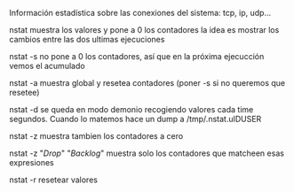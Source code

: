 Información estadística sobre las conexiones del sistema: tcp, ip, udp...

nstat
  muestra los valores y pone a 0 los contadores
  la idea es mostrar los cambios entre las dos ultimas ejecuciones

nstat -s
  no pone a 0 los contadores, así que en la próxima ejecucción vemos el acumulado

nstat -a
  muestra global y resetea contadores (poner -s si no queremos que resetee)

nstat -d <time>
  se queda en modo demonio recogiendo valores cada time segundos. Cuando lo matemos hace un dump a /tmp/.nstat.uIDUSER

nstat -z
  muestra tambien los contadores a cero

nstat -z "*Drop*" "*Backlog*"
  muestra solo los contadores que matcheen esas expresiones

nstat -r
  resetear valores

